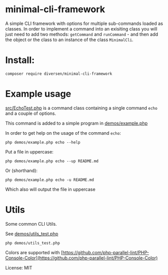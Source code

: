 # minimal-cli-framework

A simple CLI framework with options for multiple sub-commands
loaded as classes. In order to implement a command into an
exisiting class you will just need to add two methods: `getCommand` and
`runCommand` - and then add the object or the class to an instance
of the class `MinimalCli`.

# Install:

    composer require diversen/minimal-cli-framework

# Example usage

[src/EchoTest.php](src/EchoTest.php) is a command class
containing a single command `echo` and a couple of options.

This command is added to a simple program in [demos/example.php](demos/example.php)

In order to get help on the usage of the command `echo`:

    php demos/example.php echo --help

Put a file in uppercase: 

    php demos/example.php echo --up README.md

Or (shorthand): 

    php demos/example.php echo -u README.md

Which also will output the file in uppercase

# Utils

Some common CLI Utils. 

See [demos/utils_test.php](demos/utils_test.php)

    php demos/utils_test.php 

Colors are supported with [https://github.com/php-parallel-lint/PHP-Console-Color](https://github.com/php-parallel-lint/PHP-Console-Color)

License: MIT
